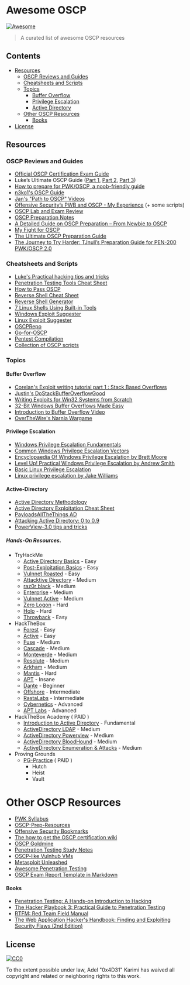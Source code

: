 # Awesome OSCP

[![Awesome](https://cdn.rawgit.com/sindresorhus/awesome/d7305f38d29fed78fa85652e3a63e154dd8e8829/media/badge.svg)](https://github.com/sindresorhus/awesome)

> A curated list of awesome OSCP resources


## Contents

- [Resources](#resources)
  - [OSCP Reviews and Guides](#oscp-reviews-and-guides)
  - [Cheatsheets and Scripts](#cheatsheets-and-scripts)
  - [Topics](#topics)
  	- [Buffer Overflow](#buffer-overflow)
  	- [Privilege Escalation](#privilege-escalation)
  	- [Active Directory](#Active-Directory)
  - [Other OSCP Resources](#other-oscp-resources)
  	- [Books](#books)
- [License](#license)

## Resources

### OSCP Reviews and Guides

- [Official OSCP Certification Exam Guide](https://help.offensive-security.com/hc/en-us/articles/360040165632-OSCP-Exam-Guide)
- Luke’s Ultimate OSCP Guide ([Part 1](https://medium.com/@hakluke/haklukes-ultimate-oscp-guide-part-1-is-oscp-for-you-b57cbcce7440), [Part 2](https://medium.com/@hakluke/haklukes-ultimate-oscp-guide-part-2-workflow-and-documentation-tips-9dd335204a48), [Part 3](https://medium.com/@hakluke/haklukes-ultimate-oscp-guide-part-3-practical-hacking-tips-and-tricks-c38486f5fc97))
- [How to prepare for PWK/OSCP, a noob-friendly guide](https://www.abatchy.com/2017/03/how-to-prepare-for-pwkoscp-noob)
- [n3ko1's OSCP Guide](http://www.lucas-bader.com/certification/2015/05/27/oscp-offensive-security-certified-professional)
- [Jan's "Path to OSCP" Videos](https://www.youtube.com/playlist?list=PLyPJ3SHNkjIFITR-Lzsc0XSOBS7JUXsOy)
- [Offensive Security’s PWB and OSCP - My Experience](http://www.securitysift.com/offsec-pwb-oscp/) (+ some scripts)
- [OSCP Lab and Exam Review](https://theslickgeek.com/oscp/)
- [OSCP Preparation Notes](https://www.jpsecnetworks.com/category/oscp/)
- [A Detailed Guide on OSCP Preparation – From Newbie to OSCP](http://niiconsulting.com/checkmate/2017/06/a-detail-guide-on-oscp-preparation-from-newbie-to-oscp/)
- [My Fight for OSCP](https://alphacybersecurity.tech/my-fight-for-the-oscp/)
- [The Ultimate OSCP Preparation Guide](https://johnjhacking.com/blog/the-oscp-preperation-guide-2020/)
- [The Journey to Try Harder: TJnull’s Preparation Guide for PEN-200 PWK/OSCP 2.0](https://www.netsecfocus.com/oscp/2021/05/06/The_Journey_to_Try_Harder-_TJnull-s_Preparation_Guide_for_PEN-200_PWK_OSCP_2.0.html)

### Cheatsheets and Scripts

- [Luke's Practical hacking tips and tricks](https://medium.com/@hakluke/haklukes-ultimate-oscp-guide-part-3-practical-hacking-tips-and-tricks-c38486f5fc97)
- [Penetration Testing Tools Cheat Sheet](https://highon.coffee/blog/penetration-testing-tools-cheat-sheet/)
- [How to Pass OSCP](https://gist.github.com/unfo/5ddc85671dcf39f877aaf5dce105fac3)
- [Reverse Shell Cheat Sheet](https://highon.coffee/blog/reverse-shell-cheat-sheet/)
- [Reverse Shell Generator](https://www.revshells.com/)
- [7 Linux Shells Using Built-in Tools](https://www.lanmaster53.com/2011/05/7-linux-shells-using-built-in-tools/)
- [Windows Exploit Suggester](https://github.com/GDSSecurity/Windows-Exploit-Suggester)
- [Linux Exploit Suggester](https://github.com/InteliSecureLabs/Linux_Exploit_Suggester)
- [OSCPRepo](https://github.com/rewardone/OSCPRepo)
- [Go-for-OSCP](https://github.com/pythonmaster41/Go-For-OSCP)
- [Pentest Compilation](https://github.com/adon90/pentest_compilation)
- [Collection of OSCP scripts](https://github.com/ihack4falafel/OSCP)

### Topics

#### Buffer Overflow
- [Corelan's Exploit writing tutorial part 1 : Stack Based Overflows](https://www.corelan.be/index.php/2009/07/19/exploit-writing-tutorial-part-1-stack-based-overflows/)
- [Justin's DoStackBufferOverflowGood](https://github.com/justinsteven/dostackbufferoverflowgood)
- [Writing Exploits for Win32 Systems from Scratch](https://www.nccgroup.trust/uk/about-us/newsroom-and-events/blogs/2016/june/writing-exploits-for-win32-systems-from-scratch/)
- [32-Bit Windows Buffer Overflows Made Easy](https://veteransec.com/2018/09/10/32-bit-windows-buffer-overflows-made-easy/)
- [Introduction to Buffer Overflow Video](https://www.youtube.com/watch?v=1S0aBV-Waeo)
- [OverTheWire's Narnia Wargame](http://overthewire.org/wargames/narnia/)

#### Privilege Escalation
- [Windows Privilege Escalation Fundamentals](http://www.fuzzysecurity.com/tutorials/16.html)
- [Common Windows Privilege Escalation Vectors](https://toshellandback.com/2015/11/24/ms-priv-esc/)
- [Encyclopaedia Of Windows Privilege Escalation by Brett Moore](https://www.youtube.com/watch?v=kMG8IsCohHA)
- [Level Up! Practical Windows Privilege Escalation by Andrew Smith](https://www.youtube.com/watch?v=PC_iMqiuIRQ)
- [Basic Linux Privilege Escalation](https://blog.g0tmi1k.com/2011/08/basic-linux-privilege-escalation/)
- [Linux privilege escalation by Jake Williams](https://www.youtube.com/watch?v=dk2wsyFiosg)

#### Active-Directory
- [Active Directory Methodology](https://book.hacktricks.xyz/windows/active-directory-methodology)
- [Active Directory Exploitation Cheat Sheet](https://github.com/S1ckB0y1337/Active-Directory-Exploitation-Cheat-Sheet)
- [PayloadsAllTheThings AD](https://github.com/swisskyrepo/PayloadsAllTheThings/blob/master/Methodology%20and%20Resources/Active%20Directory%20Attack.md)
- [Attacking Active Directory: 0 to 0.9](https://zer1t0.gitlab.io/posts/attacking_ad/)
- [PowerView-3.0 tips and tricks](https://gist.github.com/HarmJ0y/184f9822b195c52dd50c379ed3117993#file-powerview-3-0-tricks-ps1)

##### Hands-On Resources.
- TryHackMe
  -  [Active Directory Basics](https://tryhackme.com/room/activedirectorybasics) - Easy
  -  [Post-Exploitation Basics](https://tryhackme.com/room/postexploit) - Easy
  -  [Vulnnet Roasted](https://tryhackme.com/room/vulnnetroasted) - Easy
  -  [Attacktive Directory](https://tryhackme.com/room/attacktivedirectory) - Medium
  -  [raz0r black](https://tryhackme.com/room/raz0rblack) - Medium
  -  [Enterprise](https://tryhackme.com/room/enterprise) - Medium
  -  [Vulnnet Active](https://tryhackme.com/room/vulnnetactive) - Medium
  -  [Zero Logon](https://tryhackme.com/room/zer0logon) - Hard
  -  [Holo](https://tryhackme.com/room/hololive) - Hard
  -  [Throwback](https://tryhackme.com/network/throwback) - Easy
- HackTheBox
  -  [Forest](https://app.hackthebox.com/machines/212) - Easy
  -  [Active](https://app.hackthebox.com/machines/148) - Easy
  -  [Fuse](https://app.hackthebox.com/machines/235) - Medium
  -  [Cascade](https://app.hackthebox.com/machines/235) - Medium
  -  [Monteverde](https://app.hackthebox.com/machines/223) - Medium
  -  [Resolute](https://app.hackthebox.com/machines/220) - Medium
  -  [Arkham](https://app.hackthebox.com/machines/179) - Medium
  -  [Mantis](https://app.hackthebox.com/machines/98) - Hard
  -  [APT](https://app.hackthebox.com/machines/296) - Insane
  -  [Dante](https://app.hackthebox.com/prolabs/overview/dante) - Beginner
  -  [Offshore](https://app.hackthebox.com/prolabs/overview/offshore) - Intermediate
  -  [RastaLabs](https://app.hackthebox.com/prolabs/overview/rastalabs) - Intermediate
  -  [Cybernetics](https://app.hackthebox.com/prolabs/overview/cybernetics) - Advanced
  -  [APT Labs](https://app.hackthebox.com/prolabs/overview/aptlabs) - Advanced
- HackTheBox Academy ( PAID )
  -  [Introduction to Active Directory](https://academy.hackthebox.com/module/details/74) - Fundamental
  -  [ActiveDirectory LDAP](https://academy.hackthebox.com/course/preview/active-directory-ldap) - Medium
  -  [ActiveDirectory Powerview](https://academy.hackthebox.com/module/details/68) - Medium
  -  [ActiveDirectory BloodHound](https://academy.hackthebox.com/module/details/69) - Medium
  -  [ActiveDirectory Enumeration & Attacks](https://academy.hackthebox.com/module/details/143) - Medium
- Proving Grounds
	- [PG-Practice](https://portal.offsec.com/labs/practice)	( PAID )
		* Hutch 
		* Heist
		* Vault

# Other OSCP Resources

- [PWK Syllabus](https://www.offensive-security.com/documentation/penetration-testing-with-kali.pdf)
- [OSCP-Prep-Resources](https://github.com/burntmybagel/OSCP-Prep)
- [Offensive Security Bookmarks](https://jivoi.github.io/2015/07/03/offensive-security-bookmarks/)
- [The how to get the OSCP certification wiki](https://www.peerlyst.com/posts/the-how-to-get-the-oscp-certification-wiki-peerlyst)
- [OSCP Goldmine](http://0xc0ffee.io/blog/OSCP-Goldmine)
- [Penetration Testing Study Notes](https://github.com/AnasAboureada/Penetration-Testing-Study-Notes)
- [OSCP-like Vulnhub VMs](https://www.abatchy.com/2017/02/oscp-like-vulnhub-vms)
- [Metasploit Unleashed](https://www.offensive-security.com/metasploit-unleashed/)
- [Awesome Penetration Testing](https://github.com/enaqx/awesome-pentest)
- [OSCP Exam Report Template in Markdown](https://github.com/noraj/OSCP-Exam-Report-Template-Markdown)

#### Books

- [Penetration Testing: A Hands-on Introduction to Hacking](https://www.amazon.com/Penetration-Testing-Hands-Introduction-Hacking/dp/1593275641)
- [The Hacker Playbook 3: Practical Guide to Penetration Testing](https://www.amazon.com.au/Hacker-Playbook-Practical-Penetration-Testing/dp/1980901759)
- [RTFM: Red Team Field Manual](https://www.amazon.com/Rtfm-Red-Team-Field-Manual/dp/1494295504)
- [The Web Application Hacker's Handbook: Finding and Exploiting Security Flaws (2nd Edition)](https://www.amazon.com/Web-Application-Hackers-Handbook-Exploiting-ebook/dp/B005LVQA9S)

## License

[![CC0](http://mirrors.creativecommons.org/presskit/buttons/88x31/svg/cc-zero.svg)](http://creativecommons.org/publicdomain/zero/1.0)

To the extent possible under law, Adel &#34;0x4D31&#34; Karimi has waived all copyright and
related or neighboring rights to this work.
